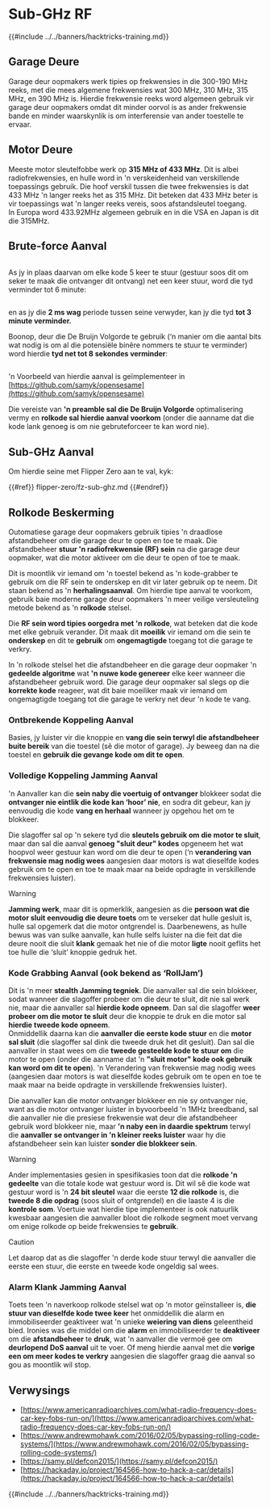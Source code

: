 # Sub-GHz RF

{{#include ../../banners/hacktricks-training.md}}

## Garage Deure

Garage deur oopmakers werk tipies op frekwensies in die 300-190 MHz reeks, met die mees algemene frekwensies wat 300 MHz, 310 MHz, 315 MHz, en 390 MHz is. Hierdie frekwensie reeks word algemeen gebruik vir garage deur oopmakers omdat dit minder oorvol is as ander frekwensie bande en minder waarskynlik is om interferensie van ander toestelle te ervaar.

## Motor Deure

Meeste motor sleutelfobbe werk op **315 MHz of 433 MHz**. Dit is albei radiofrekwensies, en hulle word in 'n verskeidenheid van verskillende toepassings gebruik. Die hoof verskil tussen die twee frekwensies is dat 433 MHz 'n langer reeks het as 315 MHz. Dit beteken dat 433 MHz beter is vir toepassings wat 'n langer reeks vereis, soos afstandsleutel toegang.\
In Europa word 433.92MHz algemeen gebruik en in die VSA en Japan is dit die 315MHz.

## **Brute-force Aanval**

<figure><img src="../../images/image (1084).png" alt=""><figcaption></figcaption></figure>

As jy in plaas daarvan om elke kode 5 keer te stuur (gestuur soos dit om seker te maak die ontvanger dit ontvang) net een keer stuur, word die tyd verminder tot 6 minute:

<figure><img src="../../images/image (622).png" alt=""><figcaption></figcaption></figure>

en as jy die **2 ms wag** periode tussen seine verwyder, kan jy die tyd **tot 3 minute verminder.**

Boonop, deur die De Bruijn Volgorde te gebruik (‘n manier om die aantal bits wat nodig is om al die potensiële binêre nommers te stuur te verminder) word hierdie **tyd net tot 8 sekondes verminder**:

<figure><img src="../../images/image (583).png" alt=""><figcaption></figcaption></figure>

'n Voorbeeld van hierdie aanval is geïmplementeer in [https://github.com/samyk/opensesame](https://github.com/samyk/opensesame)

Die vereiste van **'n preamble sal die De Bruijn Volgorde** optimalisering vermy en **rolkode sal hierdie aanval voorkom** (onder die aanname dat die kode lank genoeg is om nie gebruteforceer te kan word nie).

## Sub-GHz Aanval

Om hierdie seine met Flipper Zero aan te val, kyk:


{{#ref}}
flipper-zero/fz-sub-ghz.md
{{#endref}}

## Rolkode Beskerming

Outomatiese garage deur oopmakers gebruik tipies 'n draadlose afstandbeheer om die garage deur te open en toe te maak. Die afstandbeheer **stuur 'n radiofrekwensie (RF) sein** na die garage deur oopmaker, wat die motor aktiveer om die deur te open of toe te maak.

Dit is moontlik vir iemand om 'n toestel bekend as 'n kode-grabber te gebruik om die RF sein te onderskep en dit vir later gebruik op te neem. Dit staan bekend as 'n **herhalingsaanval**. Om hierdie tipe aanval te voorkom, gebruik baie moderne garage deur oopmakers 'n meer veilige versleuteling metode bekend as 'n **rolkode** stelsel.

Die **RF sein word tipies oorgedra met 'n rolkode**, wat beteken dat die kode met elke gebruik verander. Dit maak dit **moeilik** vir iemand om die sein te **onderskep** en dit te **gebruik** om **ongemagtigde** toegang tot die garage te verkry.

In 'n rolkode stelsel het die afstandbeheer en die garage deur oopmaker 'n **gedeelde algoritme** wat **'n nuwe kode genereer** elke keer wanneer die afstandbeheer gebruik word. Die garage deur oopmaker sal slegs op die **korrekte kode** reageer, wat dit baie moeiliker maak vir iemand om ongemagtigde toegang tot die garage te verkry net deur 'n kode te vang.

### **Ontbrekende Koppeling Aanval**

Basies, jy luister vir die knoppie en **vang die sein terwyl die afstandbeheer buite bereik** van die toestel (sê die motor of garage). Jy beweeg dan na die toestel en **gebruik die gevange kode om dit te open**.

### Volledige Koppeling Jamming Aanval

'n Aanvaller kan die **sein naby die voertuig of ontvanger** blokkeer sodat die **ontvanger nie eintlik die kode kan ‘hoor’ nie**, en sodra dit gebeur, kan jy eenvoudig die kode **vang en herhaal** wanneer jy opgehou het om te blokkeer.

Die slagoffer sal op 'n sekere tyd die **sleutels gebruik om die motor te sluit**, maar dan sal die aanval **genoeg "sluit deur" kodes** opgeneem het wat hoopvol weer gestuur kan word om die deur te open (‘n **verandering van frekwensie mag nodig wees** aangesien daar motors is wat dieselfde kodes gebruik om te open en toe te maak maar na beide opdragte in verskillende frekwensies luister).

> [!WARNING]
> **Jamming werk**, maar dit is opmerklik, aangesien as die **persoon wat die motor sluit eenvoudig die deure toets** om te verseker dat hulle gesluit is, hulle sal opgemerk dat die motor ontgrendel is. Daarbenewens, as hulle bewus was van sulke aanvalle, kan hulle selfs luister na die feit dat die deure nooit die sluit **klank** gemaak het nie of die motor **ligte** nooit geflits het toe hulle die ‘sluit’ knoppie gedruk het.

### **Kode Grabbing Aanval (ook bekend as ‘RollJam’)**

Dit is 'n meer **stealth Jamming tegniek**. Die aanvaller sal die sein blokkeer, sodat wanneer die slagoffer probeer om die deur te sluit, dit nie sal werk nie, maar die aanvaller sal **hierdie kode opneem**. Dan sal die slagoffer **weer probeer om die motor te sluit** deur die knoppie te druk en die motor sal **hierdie tweede kode opneem**.\
Onmiddellik daarna kan die **aanvaller die eerste kode stuur** en die **motor sal sluit** (die slagoffer sal dink die tweede druk het dit gesluit). Dan sal die aanvaller in staat wees om die **tweede gesteelde kode te stuur om** die motor te open (onder die aanname dat 'n **"sluit motor" kode ook gebruik kan word om dit te open**). 'n Verandering van frekwensie mag nodig wees (aangesien daar motors is wat dieselfde kodes gebruik om te open en toe te maak maar na beide opdragte in verskillende frekwensies luister).

Die aanvaller kan die motor ontvanger blokkeer en nie sy ontvanger nie, want as die motor ontvanger luister in byvoorbeeld 'n 1MHz breedband, sal die aanvaller nie die presiese frekwensie wat deur die afstandbeheer gebruik word blokkeer nie, maar **'n naby een in daardie spektrum** terwyl die **aanvaller se ontvanger in 'n kleiner reeks luister** waar hy die afstandbeheer sein kan luister **sonder die blokkeer sein**.

> [!WARNING]
> Ander implementasies gesien in spesifikasies toon dat die **rolkode 'n gedeelte** van die totale kode wat gestuur word is. Dit wil sê die kode wat gestuur word is 'n **24 bit sleutel** waar die eerste **12 die rolkode** is, die **tweede 8 die opdrag** (soos sluit of ontgrendel) en die laaste 4 is die **kontrole som**. Voertuie wat hierdie tipe implementeer is ook natuurlik kwesbaar aangesien die aanvaller bloot die rolkode segment moet vervang om enige rolkode op beide frekwensies te **gebruik**.

> [!CAUTION]
> Let daarop dat as die slagoffer 'n derde kode stuur terwyl die aanvaller die eerste een stuur, die eerste en tweede kode ongeldig sal wees.

### Alarm Klank Jamming Aanval

Toets teen 'n naverkoop rolkode stelsel wat op 'n motor geïnstalleer is, **die stuur van dieselfde kode twee keer** het onmiddellik die alarm en immobiliseerder geaktiveer wat 'n unieke **weiering van diens** geleentheid bied. Ironies was die middel om die **alarm** en immobiliseerder te **deaktiveer** om die **afstandbeheer** te **druk**, wat 'n aanvaller die vermoë gee om **deurlopend DoS aanval** uit te voer. Of meng hierdie aanval met die **vorige een om meer kodes te verkry** aangesien die slagoffer graag die aanval so gou as moontlik wil stop.

## Verwysings

- [https://www.americanradioarchives.com/what-radio-frequency-does-car-key-fobs-run-on/](https://www.americanradioarchives.com/what-radio-frequency-does-car-key-fobs-run-on/)
- [https://www.andrewmohawk.com/2016/02/05/bypassing-rolling-code-systems/](https://www.andrewmohawk.com/2016/02/05/bypassing-rolling-code-systems/)
- [https://samy.pl/defcon2015/](https://samy.pl/defcon2015/)
- [https://hackaday.io/project/164566-how-to-hack-a-car/details](https://hackaday.io/project/164566-how-to-hack-a-car/details)

{{#include ../../banners/hacktricks-training.md}}
